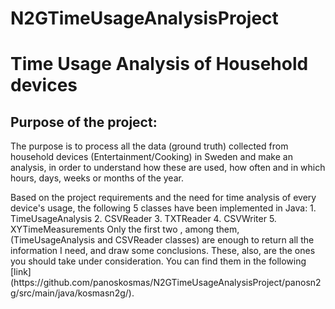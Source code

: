 # N2GTimeUsageAnalysisProject
<h1>Time Usage Analysis of Household devices</h1>
<h2>Purpose of the project:  </h2>
<p>The purpose is to process all the data (ground truth) collected from household devices (Entertainment/Cooking) in Sweden and make an analysis, in order to understand how these are used, how often and in which hours, days, weeks or months of the year.</p>
<p>Based on the project requirements and the need for time analysis of every device's usage, the following 5 classes have been implemented in Java: 
1. TimeUsageAnalysis
2. CSVReader
3. TXTReader
4. CSVWriter
5. XYTimeMeasurements
Only the first two , among them, (TimeUsageAnalysis and CSVReader classes) are enough to return all the information I need, and draw some conclusions. These, also, are the ones you should take under consideration. You can find them in the following  
[link] (https://github.com/panoskosmas/N2GTimeUsageAnalysisProject/panosn2g/src/main/java/kosmasn2g/). </p>
